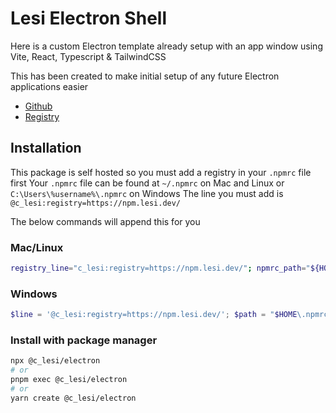 # Lesi Electron Shell

Here is a custom Electron template already setup with an app window using Vite, React, Typescript & TailwindCSS

This has been created to make initial setup of any future Electron applications easier

- [Github](https://github.com/lesi97/electron-shell)
- [Registry](https://npm.lesi.dev/-/web/detail/@c_lesi/electron)

## Installation

This package is self hosted so you must add a registry in your `.npmrc` file first
Your `.npmrc` file can be found at `~/.npmrc` on Mac and Linux or `C:\Users\%username%\.npmrc` on Windows
The line you must add is `@c_lesi:registry=https://npm.lesi.dev/`

The below commands will append this for you

### Mac/Linux

```bash
registry_line="c_lesi:registry=https://npm.lesi.dev/"; npmrc_path="${HOME}/.npmrc"; grep -Fxq "$registry_line" "$npmrc_path" 2>/dev/null || echo "$registry_line" >> "$npmrc_path"
```

### Windows

```powershell
$line = '@c_lesi:registry=https://npm.lesi.dev/'; $path = "$HOME\.npmrc"; $escaped = [regex]::Escape($line); if (-not (Test-Path $path)) { New-Item -ItemType File -Path $path -Force | Out-Null }; if (-not (Select-String -Path $path -Pattern $escaped -Quiet)) { Add-Content -Path $path -Value $line }
```

### Install with package manager

```bash
npx @c_lesi/electron
# or
pnpm exec @c_lesi/electron
# or
yarn create @c_lesi/electron
```
